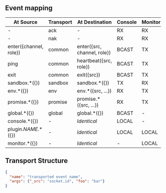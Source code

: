 ## Event mapping

At Source|Transport|At Destination|Console|Monitor
---|---|---|---|---
-|ack|-|RX|RX
-|nak|-|RX|RX
enter({channel, role})|common|enter({src, channel, role})|BCAST|TX
ping|common|heartbeat({src, role})|BCAST|TX
exit|common|exit({src})|BCAST|TX
sandbox.*({})|sandbox|sandbox.*({})|TX|RX
env.*({})|env|env.*({src, ...})|RX|TX
promise.*({})|promise|promise.*({src, ...})|RX|TX
global.*({})|global|global.*({})|BCAST|-
console.*({})|-|_Identical_|LOCAL|-
plugin._NAME_.*({})|-|_Identical_|LOCAL|LOCAL
monitor.*({})|-|_Identical_|-|LOCAL

## Transport Structure
```json
{
  "name": "transported event name",
  "args": {"_src": "socket.id", "foo": "bar"}
}
```